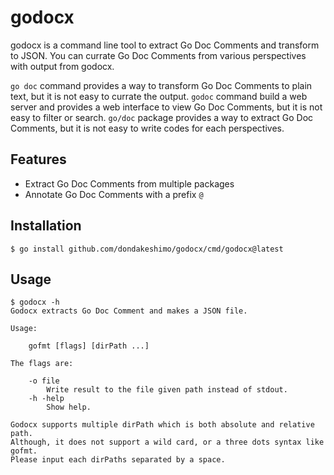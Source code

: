 # godocx

godocx is a command line tool to extract Go Doc Comments and transform to JSON.
You can currate Go Doc Comments from various perspectives with output from godocx.

`go doc` command provides a way to transform Go Doc Comments to plain text, but it is not easy to currate the output.
`godoc` command build a web server and provides a web interface to view Go Doc Comments, but it is not easy to filter or search.
`go/doc` package provides a way to extract Go Doc Comments, but it is not easy to write codes for each perspectives.

## Features

- Extract Go Doc Comments from multiple packages
- Annotate Go Doc Comments with a prefix `@`

## Installation

```
$ go install github.com/dondakeshimo/godocx/cmd/godocx@latest
```

## Usage

```
$ godocx -h
Godocx extracts Go Doc Comment and makes a JSON file.

Usage:

	gofmt [flags] [dirPath ...]

The flags are:

	-o file
		Write result to the file given path instead of stdout.
	-h -help
		Show help.

Godocx supports multiple dirPath which is both absolute and relative path.
Although, it does not support a wild card, or a three dots syntax like gofmt.
Please input each dirPaths separated by a space.
```
